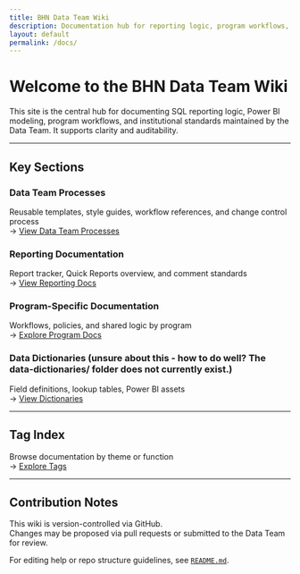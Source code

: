```yaml
---
title: BHN Data Team Wiki
description: Documentation hub for reporting logic, program workflows, guides, templates, and data team standards
layout: default
permalink: /docs/
---
```


# Welcome to the BHN Data Team Wiki

This site is the central hub for documenting SQL reporting logic, Power BI modeling, program workflows, and institutional standards maintained by the Data Team. It supports clarity and auditability.

---

## Key Sections

### Data Team Processes

Reusable templates, style guides, workflow references, and change control process  
→ [View Data Team Processes](./docs/data-team-processes/)

### Reporting Documentation

Report tracker, Quick Reports overview, and comment standards  
→ [View Reporting Docs](./docs/reporting/)

### Program-Specific Documentation

Workflows, policies, and shared logic by program  
→ [Explore Program Docs](./docs/programs/)

### Data Dictionaries (unsure about this - how to do well? The data-dictionaries/ folder does not currently exist.)

Field definitions, lookup tables, Power BI assets  
→ [View Dictionaries](./docs/data-dictionaries/)

---

## Tag Index

Browse documentation by theme or function  
→ [Explore Tags](./tags.md)

---

## Contribution Notes

This wiki is version-controlled via GitHub.  
Changes may be proposed via pull requests or submitted to the Data Team for review.

For editing help or repo structure guidelines, see [`README.md`](./README.md).
